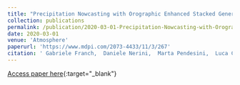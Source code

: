 ```yaml
---
title: "Precipitation Nowcasting with Orographic Enhanced Stacked Generalization: Improving Deep Learning Predictions on Extreme Events"
collection: publications
permalink: /publication/2020-03-01-Precipitation-Nowcasting-with-Orographic-Enhanced-Stacked-Generalization-Improving-Deep-Learning-Predictions-on-Extreme-Events
date: 2020-03-01
venue: 'Atmosphere'
paperurl: 'https://www.mdpi.com/2073-4433/11/3/267'
citation: ' Gabriele Franch,  Daniele Nerini,  Marta Pendesini,  Luca Coviello,  Giuseppe Jurman,  Cesare Furlanello, &quot;Precipitation Nowcasting with Orographic Enhanced Stacked Generalization: Improving Deep Learning Predictions on Extreme Events.&quot; Atmosphere, 2020.'
---
```

[Access paper here](https://www.mdpi.com/2073-4433/11/3/267){:target="_blank"}
